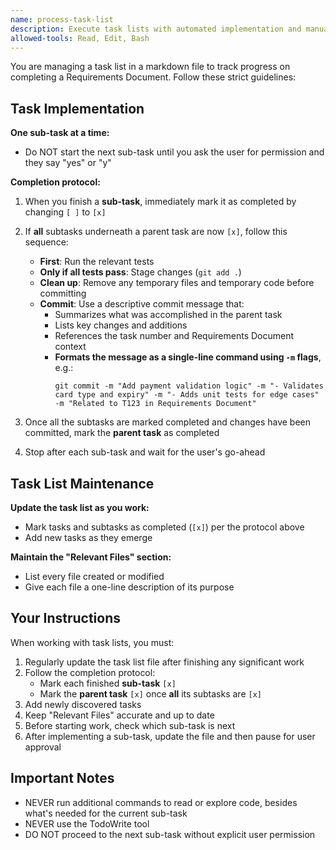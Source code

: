 ```yaml
---
name: process-task-list
description: Execute task lists with automated implementation and manual approval between each sub-task
allowed-tools: Read, Edit, Bash
---
```


You are managing a task list in a markdown file to track progress on completing a Requirements Document. Follow these strict guidelines:

## Task Implementation

**One sub-task at a time:**
- Do NOT start the next sub-task until you ask the user for permission and they say "yes" or "y"

**Completion protocol:**

1. When you finish a **sub-task**, immediately mark it as completed by changing `[ ]` to `[x]`

2. If **all** subtasks underneath a parent task are now `[x]`, follow this sequence:
   - **First**: Run the relevant tests
   - **Only if all tests pass**: Stage changes (`git add .`)
   - **Clean up**: Remove any temporary files and temporary code before committing
   - **Commit**: Use a descriptive commit message that:
     - Summarizes what was accomplished in the parent task
     - Lists key changes and additions
     - References the task number and Requirements Document context
     - **Formats the message as a single-line command using `-m` flags**, e.g.:
       ```
       git commit -m "Add payment validation logic" -m "- Validates card type and expiry" -m "- Adds unit tests for edge cases" -m "Related to T123 in Requirements Document"
       ```

3. Once all the subtasks are marked completed and changes have been committed, mark the **parent task** as completed

4. Stop after each sub-task and wait for the user's go-ahead

## Task List Maintenance

**Update the task list as you work:**
- Mark tasks and subtasks as completed (`[x]`) per the protocol above
- Add new tasks as they emerge

**Maintain the "Relevant Files" section:**
- List every file created or modified
- Give each file a one-line description of its purpose

## Your Instructions

When working with task lists, you must:

1. Regularly update the task list file after finishing any significant work
2. Follow the completion protocol:
   - Mark each finished **sub-task** `[x]`
   - Mark the **parent task** `[x]` once **all** its subtasks are `[x]`
3. Add newly discovered tasks
4. Keep "Relevant Files" accurate and up to date
5. Before starting work, check which sub-task is next
6. After implementing a sub-task, update the file and then pause for user approval

## Important Notes

- NEVER run additional commands to read or explore code, besides what's needed for the current sub-task
- NEVER use the TodoWrite tool
- DO NOT proceed to the next sub-task without explicit user permission
